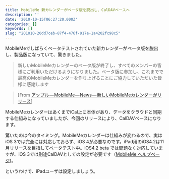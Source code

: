 ```yaml
---
title: MobileMe 新カレンダーがベータ版を脱出し、CalDAVベースへ
description: ''
date: '2010-10-15T06:27:20.000Z'
categories: []
keywords: []
slug: "201010-20dd7ceb-87f4-476f-917e-1a4202fc98c5"
---
```

MobileMeでしばらくベータテストされていた新カレンダーがベータ版を脱出し、製品版になっていて、驚きました。

> 新しいMobileMeカレンダーのベータ版が終了し、すべてのメンバーの皆様にご利用いただけるようになりました。ベータ版に参加し、これまでで最高のMobileMeカレンダーを作り上げることにご協力していただいた皆様に感謝します

> \[From [アップル — MobileMe — News — 新しいMobileMeカレンダーがリリース](http://www.apple.com/jp/mobileme/news/2010/10/mobileme-12.html)\]

MobileMeカレンダーはあくまでiCal上に本体があり、データをクラウドと同期する仕組みになっていましたが、今回のリリースにより、CalDAVベースになります。

驚いたのは今のタイミング。MobileMeカレンダーは仕組みが変わるので、実はiOS 3では完全には対応しておらず、iOS 4が必要なのです。iPad用のiOS4.2は11月リリースを目指してベータテスト中。iOS4.2 beta では問題なく対応していますが、iOS 3では別途CalDAVとしての設定が必要です（[MobileMe ヘルプページ](http://help.apple.com/mobileme/interface/index.html#mmcc733205))。

というわけで、iPadユーザは設定しましょう。